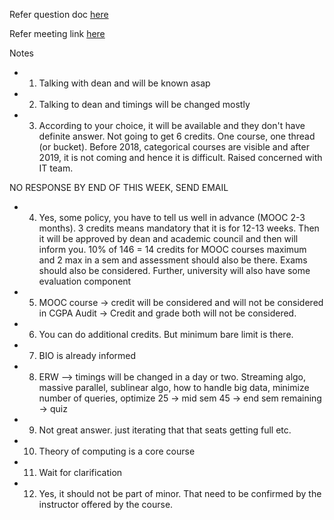 
Refer question doc [here](https://docs.google.com/document/d/1d3i2VWHdGSmmdx073pHB_H3xpKqaOYqDMFtyEqfWiIE/edit)

Refer meeting link [here](https://drive.google.com/open?id=1T-_0tk9iHoeUl6H4Gzw522NxHYW26-D5&authuser=parth.s5%40ahduni.edu.in&usp=drive_fs)


Notes

* 1. Talking with dean and will be known asap
* 2. Talking to dean and timings will be changed mostly
* 3. According to your choice, it will be available and they don't have definite answer.
Not going to get 6 credits. One course, one thread (or bucket). Before 2018, categorical 
courses are visible and after 2019, it is not coming and hence it is difficult.
Raised concerned with IT team.

NO RESPONSE BY END OF THIS WEEK, SEND EMAIL
* 4. Yes, some policy, you have to tell us well in advance (MOOC 2-3 months). 3 credits means
mandatory that it is for 12-13 weeks. Then it will be approved by dean and academic
council and then will inform you. 10% of 146 = 14 credits for MOOC courses 
maximum and 2 max in a sem and assessment should also be
there. Exams should also be considered. Further, university will also have some 
evaluation component
* 5. MOOC course -> credit will be considered and will not be considered in CGPA
Audit -> Credit and grade both will not be considered.
* 6. You can do additional credits. But minimum bare limit is there.
* 7. BIO is already informed
* 8. ERW --> timings will be changed in a day or two.
Streaming algo, massive parallel, sublinear algo, how to handle big data, minimize
number of queries, optimize
25 -> mid sem
45 -> end sem
remaining -> quiz
* 9. Not great answer. just iterating that that seats getting full etc.
* 10. Theory of computing is a core course
* 11. Wait for clarification
* 12. Yes, it should not be part of minor. That need to be confirmed by the instructor
offered by the course.